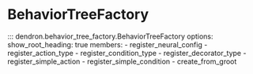 # BehaviorTreeFactory

::: dendron.behavior_tree_factory.BehaviorTreeFactory
    options:
        show_root_heading: true
        members:
            - register_neural_config
            - register_action_type
            - register_condition_type
            - register_decorator_type
            - register_simple_action
            - register_simple_condition
            - create_from_groot